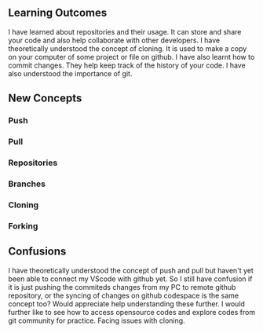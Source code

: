 ## Learning Outcomes
I have learned about repositories and their usage. It can store and share your code and also help collaborate with other developers.
I have theoretically understood the concept of cloning. It is used to make a copy on your  computer of some project or file on github.
I have also learnt how to commit changes. They help keep track of the history of your code.
I have also understood the importance of git.
## New Concepts
### Push
### Pull
### Repositories
### Branches
### Cloning
### Forking
## Confusions
I have theoretically understood the concept of push and pull but haven't yet been able to connect my VScode with github yet. So I still have confusion if it is just pushing the commiteds changes from my PC to remote github repository, or the syncing of changes on github codespace is the same concept too? Would appreciate help understanding these further.
I would further like to see how to access opensource codes and explore codes from git community for practice.
Facing issues with cloning.